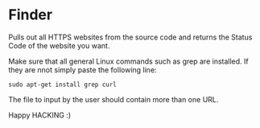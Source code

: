 # Finder
Pulls out all HTTPS websites from the source code and returns the Status Code of the website you want.

Make sure that all general Linux commands such as grep are installed. If they are nnot simply paste the 
following line:

<code>sudo apt-get install grep curl</code>

The file to input by the user should contain more than one URL.
  
 Happy HACKING :)
